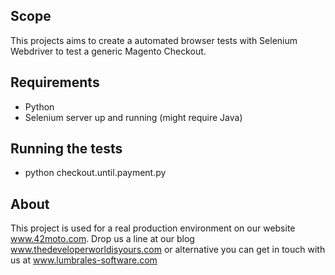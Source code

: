 ## Scope
This projects aims to create a automated browser tests with Selenium Webdriver to test a generic Magento Checkout.

## Requirements

- Python
- Selenium server up and running (might require Java)

## Running the tests

- python checkout.until.payment.py

## About

This project is used for a real production environment on our website www.42moto.com.
Drop us a line at our blog www.thedeveloperworldisyours.com or alternative you can get in touch with us at www.lumbrales-software.com

